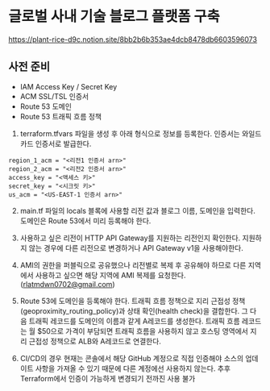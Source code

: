 # 글로벌 사내 기술 블로그 플랫폼 구축
https://plant-rice-d9c.notion.site/8bb2b6b353ae4dcb8478db6603596073

## 사전 준비
- IAM Access Key / Secret Key
- ACM SSL/TSL 인증서
- Route 53 도메인
- Route 53 트래픽 흐름 정책


1. terraform.tfvars 파일을 생성 후 아래 형식으로 정보를 등록한다. 인증서는 와일드카드 인증서로 발급한다.
```
region_1_acm = "<리전1 인증서 arn>"
region_2_acm = "<리전2 인증서 arn>"
access_key = "<액세스 키>"
secret_key = "<시크릿 키>"
us_acm = "<US-EAST-1 인증서 arn>"
```

2. main.tf 파일의 locals 블록에 사용할 리전 값과 블로그 이름, 도메인을 입력한다. 도메인은 Route 53에서 미리 등록해야 한다.

3. 사용하고 싶은 리전이 HTTP API Gateway를 지원하는 리전인지 확인한다.
지원하지 않는 경우에 다른 리전으로 변경하거나 API Gateway v1을 사용해야한다.

4. AMI의 권한을 퍼블릭으로 공유했으나 리전별로 복제 후 공유해야 하므로 다른 지역에서 사용하고 싶으면 해당 지역에 AMI 복제를 요청한다. (rlatmdwn0702@gmail.com)

5. Route 53에 도메인을 등록해야 한다. 트래픽 흐름 정책으로 지리 근접성 정책(geoproximity_routing_policy)과 상태 확인(health check)을 결합한다. 그 다음 트래픽 레코드를 도메인의 이름과 같게 A레코드를 생성한다. 트래픽 흐름 레코드는 월 $50으로 가격이 부담되면 트래픽 흐름을 사용하지 않고 호스팅 영역에서 지리 근접성 정책으로 ALB와 A레코드로 연결한다.  

6. CI/CD의 경우 현재는 콘솔에서 해당 GitHub 계정으로 직접 인증해야 소스의 업데이트 사항을 가져올 수 있기 때문에 다른 계정에선 사용하지 않는다. 추후 Terraform에서 인증이 가능하게 변경되기 전까진 사용 불가